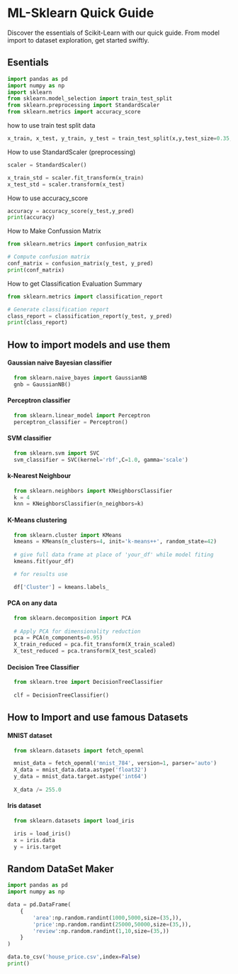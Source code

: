 # ML-Sklearn Quick Guide

Discover the essentials of Scikit-Learn with our quick guide. From model import to dataset exploration, get started swiftly.


## Esentials

```python
import pandas as pd
import numpy as np
import sklearn
from sklearn.model_selection import train_test_split
from sklearn.preprocessing import StandardScaler
from sklearn.metrics import accuracy_score
```

how to use train test split data

```python
x_train, x_test, y_train, y_test = train_test_split(x,y,test_size=0.35,random_state=32)
```

How to use StandardScaler (preprocessing)
```python
scaler = StandardScaler()

x_train_std = scaler.fit_transform(x_train)
x_test_std = scaler.transform(x_test)
```

How to use accuracy_score

```python
accuracy = accuracy_score(y_test,y_pred)
print(accuracy)
```

How to Make Confussion Matrix

```python
from sklearn.metrics import confusion_matrix

# Compute confusion matrix
conf_matrix = confusion_matrix(y_test, y_pred)
print(conf_matrix)
```

How to get Classification Evaluation Summary

```python
from sklearn.metrics import classification_report

# Generate classification report
class_report = classification_report(y_test, y_pred)
print(class_report)
```
## How to import models and use them

#### Gaussian naive Bayesian classifier

```python
  from sklearn.naive_bayes import GaussianNB
  gnb = GaussianNB()
```

#### Perceptron classifier

```python
  from sklearn.linear_model import Perceptron
  perceptron_classifier = Perceptron()
```

#### SVM classifier

```python
  from sklearn.svm import SVC
  svm_classifier = SVC(kernel='rbf',C=1.0, gamma='scale')
```

####  k-Nearest Neighbour

```python
  from sklearn.neighbors import KNeighborsClassifier
  k = 4
  knn = KNeighborsClassifier(n_neighbors=k)
```

####  K-Means clustering

```python
  from sklearn.cluster import KMeans
  kmeans = KMeans(n_clusters=4, init='k-means++', random_state=42)
  
  # give full data frame at place of 'your_df' while model fiting
  kmeans.fit(your_df)

  # for results use

  df['Cluster'] = kmeans.labels_
```

####  PCA on any data

```python
  from sklearn.decomposition import PCA
  
  # Apply PCA for dimensionality reduction
  pca = PCA(n_components=0.95)
  X_train_reduced = pca.fit_transform(X_train_scaled)
  X_test_reduced = pca.transform(X_test_scaled)
```

####  Decision Tree Classifier

```python
  from sklearn.tree import DecisionTreeClassifier
  
  clf = DecisionTreeClassifier()
```


## How to Import and use famous Datasets

#### MNIST dataset

```python
  from sklearn.datasets import fetch_openml

  mnist_data = fetch_openml('mnist_784', version=1, parser='auto')
  X_data = mnist_data.data.astype('float32')
  y_data = mnist_data.target.astype('int64')
    
  X_data /= 255.0
```

#### Iris dataset

```python
  from sklearn.datasets import load_iris

  iris = load_iris()
  x = iris.data
  y = iris.target
```
## Random DataSet Maker

```python
import pandas as pd
import numpy as np

data = pd.DataFrame(
    {
        'area':np.random.randint(1000,5000,size=(35,)),
        'price':np.random.randint(25000,50000,size=(35,)),
        'review':np.random.randint(1,10,size=(35,))
    }
)

data.to_csv('house_price.csv',index=False)
print()
```
